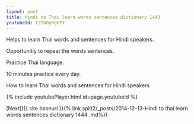 ```yaml
---
layout: post
title: Hindi to Thai learn words sentences dictionary 1443 
youtubeId: t2TbDyRgFfY
---
```

 
 
Helps to learn Thai words and sentences for Hindi speakers.

Opportunitiy to repeat the words sentences. 

Practice Thai language. 
 
10 minutes practice every day. 
 
How to learn Thai words and sentences for Hindi speakers 
 
{% include youtubePlayer.html id=page.youtubeId %}
 
 
[Next]({{ site.baseurl }}{% link  split2/_posts/2014-12-13-Hindi to thai learn words sentences dictionary 1444 .md%})
 
